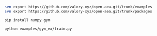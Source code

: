 ``` bash
svn export https://github.com/valory-xyz/open-aea.git/trunk/examples
svn export https://github.com/valory-xyz/open-aea.git/trunk/packages
```
``` bash
pip install numpy gym
```
``` bash
python examples/gym_ex/train.py
```
